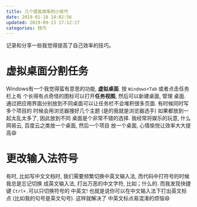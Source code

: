 ```yaml
---
title: 几个提高效率的小技巧
date: 2019-01-18 14:02:56
updated: 2019-09-13 17:12:17
categories: 技巧
---
```


记录和分享一些我觉得提高了自己效率的技巧。

<!-- More -->

# 虚拟桌面分割任务

Windows有一个我觉得蛮有意思的功能, **虚拟桌面**. 按 `Windows+Tab` 或者点击任务栏上有
个长得有点奇怪的图标可以打开**任务视图**, 然后可以新建桌面, 管理
桌面. 通过把应用界面分别放到不同桌面可以让任务栏不会堆积很多页面. 有时候同时写多个项目的
时候会用浏览器搜好几个主题 (是的我就是浏览器选手) 如果都放到一起太乱太多了, 因此放到不同
桌面是个非常不错的选择. 我经常将娱乐的玩意, 什么网易云, 百度云之类放一个桌面, 然后一个项目
放一个桌面, 心情愉悦让效率大大提高:smile:

# 更改输入法符号

有时, 比如写中文文档时, 我们需要频繁切换中英文输入法, 而代码中打符号的时候我总是忘记切换
成英文输入法, 打出万恶的中文字符, 比如；什么的. 而我发现快捷键 `Ctrl+.`可以只切换符号的
中英文! 也就是说你可以在中文输入法下打出英文标点 (比如我的句号是英文句号). 这样就解决了
中英文标点易混淆的烦恼:smile:

<!-- TODO -->
<!-- chrom -->